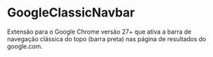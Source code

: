 GoogleClassicNavbar
===================

Extensão para o Google Chrome versão 27+ que ativa a barra de navegação clássica do topo (barra preta) nas página de resultados do google.com. 
